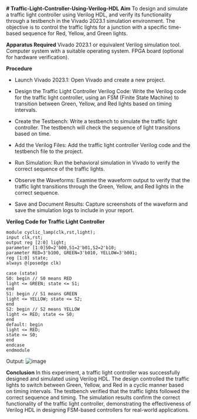 **# Traffic-Light-Controller-Using-Verilog-HDL**
**Aim**
To design and simulate a traffic light controller using Verilog HDL, and verify its functionality through a testbench in the Vivado 2023.1 simulation environment. The objective is to control the traffic lights for a junction with a specific time-based sequence for Red, Yellow, and Green lights.

**Apparatus Required**
Vivado 2023.1 or equivalent Verilog simulation tool.
Computer system with a suitable operating system.
FPGA board (optional for hardware verification).

**Procedure**
* Launch Vivado 2023.1:
Open Vivado and create a new project.

* Design the Traffic Light Controller Verilog Code:
Write the Verilog code for the traffic light controller, using an FSM (Finite State Machine) to transition between Green, Yellow, and Red lights based on timing intervals.

* Create the Testbench:
Write a testbench to simulate the traffic light controller. The testbench will check the sequence of light transitions based on time.

* Add the Verilog Files:
Add the traffic light controller Verilog code and the testbench file to the project.

* Run Simulation:
Run the behavioral simulation in Vivado to verify the correct sequence of the traffic lights.

* Observe the Waveforms:
Examine the waveform output to verify that the traffic light transitions through the Green, Yellow, and Red lights in the correct sequence.

* Save and Document Results:
Capture screenshots of the waveform and save the simulation logs to include in your report.

**Verilog Code for Traffic Light Controller**

    module cyclic_lamp(clk,rst,light); 
    input clk,rst; 
    output reg [2:0] light; 
    parameter [1:0]S0=2'b00,S1=2'b01,S2=2'b10; 
    parameter RED=3'b100, GREEN=3'b010, YELLOW=3'b001; 
    reg [1:0] state; 
    always @(posedge clk) 
 
    case (state) 
    S0: begin // S0 means RED 
    light <= GREEN; state <= S1; 
    end 
    S1: begin // S1 means GREEN 
    light <= YELLOW; state <= S2; 
    end 
    S2: begin // S2 means YELLOW 
    light <= RED; state <= S0; 
    end
    default: begin 
    light <= RED; 
    state <= S0; 
    end 
    endcase
    endmodule

Output:
![image](https://github.com/user-attachments/assets/6c5c4487-3618-4d47-bbae-d2d3f8eef149)

**Conclusion**
In this experiment, a traffic light controller was successfully designed and simulated using Verilog HDL. The design controlled the traffic lights to switch between Green, Yellow, and Red in a cyclic manner based on timing intervals. The testbench verified that the traffic lights followed the correct sequence and timing. The simulation results confirm the correct functionality of the traffic light controller, demonstrating the effectiveness of Verilog HDL in designing FSM-based controllers for real-world applications.
